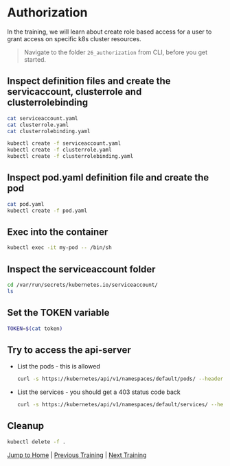 # Authorization

In the training, we will learn about create role based access for a user to grant access on specific k8s cluster resources.

>Navigate to the folder `26_authorization` from CLI, before you get started. 

## Inspect definition files and create the servicaccount, clusterrole and clusterrolebinding

```bash
cat serviceaccount.yaml
cat clusterrole.yaml
cat clusterrolebinding.yaml
```

```bash
kubectl create -f serviceaccount.yaml
kubectl create -f clusterrole.yaml
kubectl create -f clusterrolebinding.yaml
```

## Inspect pod.yaml definition file and create the pod

```bash
cat pod.yaml
kubectl create -f pod.yaml
```

## Exec into the container

```bash
kubectl exec -it my-pod -- /bin/sh
```

## Inspect the serviceaccount folder 

```bash
cd /var/run/secrets/kubernetes.io/serviceaccount/
ls 
```

## Set the TOKEN variable

```bash
TOKEN=$(cat token)
```

## Try to access the api-server

* List the pods - this is allowed
  ```bash
  curl -s https://kubernetes/api/v1/namespaces/default/pods/ --header "Authorization: Bearer $TOKEN" --cacert ca.crt 
  ```

* List the services - you should get a 403 status code back
  ```bash
  curl -s https://kubernetes/api/v1/namespaces/default/services/ --header "Authorization: Bearer $TOKEN" --cacert ca.crt 
  ```

## Cleanup

```bash
kubectl delete -f .
```

[Jump to Home](../README.md) | [Previous Training](../25_authentication/README.md) | [Next Training](../27_networkpolicies/README.md)